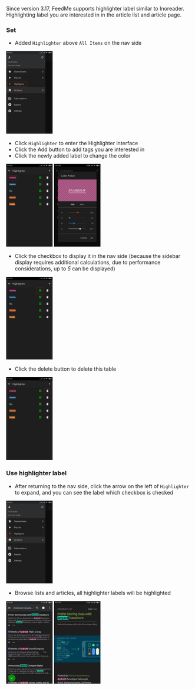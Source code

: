 Since version 3.17, FeedMe supports highlighter label similar to Inoreader. Highlighting label you are interested in in the article list and article page.

### Set
- Added `Highlighter` above `All Items` on the nav side

<img src="https://github.com/seazon/FeedMe/blob/main/doc/en/imgs/highlighter_1.png" width="25%" height="25%" />

- Click `Highlighter` to enter the Highlighter interface
- Click the Add button to add tags you are interested in
- Click the newly added label to change the color

<img src="https://github.com/seazon/FeedMe/blob/main/doc/en/imgs/highlighter_7.png" width="25%" height="25%" /> <img src="https://github.com/seazon/FeedMe/blob/main/doc/en/imgs/highlighter_8.png" width="25%" height="25%" />

- Click the checkbox to display it in the nav side (because the sidebar display requires additional calculations, due to performance considerations, up to *5* can be displayed)

<img src="https://github.com/seazon/FeedMe/blob/main/doc/en/imgs/highlighter_2.png" width="25%" height="25%" />

- Click the delete button to delete this table

<img src="https://github.com/seazon/FeedMe/blob/main/doc/en/imgs/highlighter_3.png" width="25%" height="25%" />

### Use highlighter label
- After returning to the nav side, click the arrow on the left of `Highlighter` to expand, and you can see the label which checkbox is checked

<img src="https://github.com/seazon/FeedMe/blob/main/doc/en/imgs/highlighter_4.png" width="25%" height="25%" />

- Browse lists and articles, all highlighter labels will be highlighted

<img src="https://github.com/seazon/FeedMe/blob/main/doc/en/imgs/highlighter_5.png" width="25%" height="25%" /> <img src="https://github.com/seazon/FeedMe/blob/main/doc/en/imgs/highlighter_6.png" width="25%" height="25%" />
